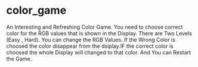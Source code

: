# color_game
An Interesting and Refreshing Color Game.
You need to choose correct color for the RGB values that is shown in the Display.
There are Two Levels (Easy , Hard).
You can change the RGB Values.
If the Wrong Color is choosed the color disappear from the dsiplay.IF the correct color is choosed the whole Display will changed to that color.
And You can Restart the Game.


